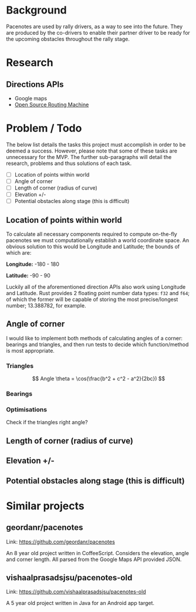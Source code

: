 # Background

Pacenotes are used by rally drivers, as a way to see into the future. They are produced by the co-drivers to enable their partner driver to be ready for the upcoming obstacles throughout the rally stage.

# Research

## Directions APIs

- Google maps
- [Open Source Routing Machine](http://project-osrm.org)

# Problem / Todo

The below list details the tasks this project must accomplish in order to be deemed a success. However, please note that some of these tasks are unnecessary for the MVP. The further sub-paragraphs will detail the research, problems and thus solutions of each task.

- [ ] Location of points within world
- [ ] Angle of corner
- [ ] Length of corner (radius of curve)
- [ ] Elevation +/-
- [ ] Potential obstacles along stage (this is difficult)

## Location of points within world

To calculate all necessary components required to compute on-the-fly pacenotes we must computationally establish a world coordinate space.
An obvious solution to this would be Longitude and Latitude; the bounds of which are:

**Longitude:** -180 - 180

**Latitude:** -90 - 90

Luckily all of the aforementioned direction APIs also work using Longitude and Latitude.
Rust provides 2 floating point number data types: `f32` and `f64`; of which the former will be capable of storing the most precise/longest number; 13.388782, for example.

## Angle of corner

I would like to implement both methods of calculating angles of a corner: bearings and triangles, and then run tests to decide which function/method is most appropriate.

### Triangles

$$
Angle \theta = \cos(\frac{b^2 + c^2 - a^2}{2bc})
$$

### Bearings

### Optimisations

Check if the triangles right angle?

## Length of corner (radius of curve)

## Elevation +/-

## Potential obstacles along stage (this is difficult)

# Similar projects

## geordanr/pacenotes

Link: https://github.com/geordanr/pacenotes

An 8 year old project written in CoffeeScript. Considers the elevation, angle and corner length. All parsed from the Google Maps API provided JSON.

## vishaalprasadsjsu/pacenotes-old

Link: https://github.com/vishaalprasadsjsu/pacenotes-old

A 5 year old project written in Java for an Android app target.
